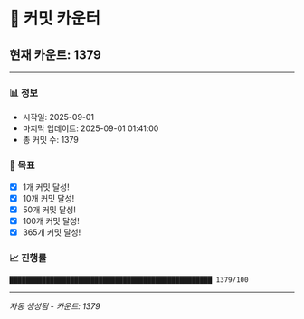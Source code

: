# 🔢 커밋 카운터

## 현재 카운트: 1379

---

### 📊 정보
- 시작일: 2025-09-01
- 마지막 업데이트: 2025-09-01 01:41:00
- 총 커밋 수: 1379

### 🎯 목표
- [x] 1개 커밋 달성!
- [x] 10개 커밋 달성!
- [x] 50개 커밋 달성!
- [x] 100개 커밋 달성!
- [x] 365개 커밋 달성!

### 📈 진행률
```
██████████████████████████████████████████████████ 1379/100
```

---
*자동 생성됨 - 카운트: 1379*
